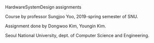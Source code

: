 HardwareSystemDesign assignments

Course by professor Sungjoo Yoo, 2019-spring semester of SNU.

Assignment done by Dongwoo Kim, Youngin Kim.

Seoul National University,
dept. of Computer Science and Engineering.

